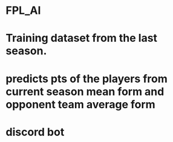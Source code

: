 # FPL_AI 

# Training dataset from the last season.
# predicts pts of the players from current season mean form and opponent team average form
# discord bot 

